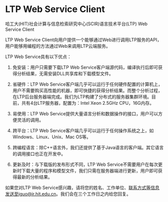 LTP Web Service Client
======================

哈工大(HIT)社会计算与信息检索研究中心(SCIR)语言技术平台(LTP) Web Service Client

LTP Web Service Client向用户提供一个能够通过Web进行调用LTP服务的API，用户能够用编程的方法通过Web来调用LTP云端服务。

LTP Web Service具有以下优点：

1. 免安装：用户只需要下载LTP Web Service客户端源代码，编译执行后即可获得分析结果，无需安装DLL共享库和下载模型文件。

2. 省硬件：LTP Web Service客户端几乎可以运行于任何硬件配置的计算机上，用户不需要购买高性能的机器，即可快捷的获得分析结果。而整个分析过程，在LTP后台服务器端完成。我们为LTP构建了分布式的服务器集群环境。目前，共有4台LTP服务器，配置为：Intel Xeon 2.5GHz CPU，16G内存。

3. 易使用：LTP Web Service提供大量语言分析和数据操作的接口，用户可以方便灵活的调用。

4. 跨平台：LTP Web Service客户端几乎可以运行于任何操作系统之上，如Windows、Linux、Unix、Mac OS等。

5. 跨编程语言：除C++语言外，我们还提供了基于Java语言的客户端。其它语言的调用接口也正在开发中。

6. 更新及时：与下载版的发布形式不同，LTP Web Service不需要用户在每次更新时下载大量的程序和模型文件，我们只需在服务器端进行更新，用户即可获得最新的分析结果。

如果您对LTP Web Service感兴趣，请将您的姓名、工作单位、联系方式等信息发送至jguo@ir.hit.edu.cn。我们会在三个工作日之内给您回复。 
